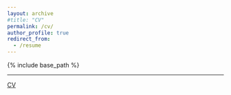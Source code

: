 ```yaml
---
layout: archive
#title: "CV"
permalink: /cv/
author_profile: true
redirect_from:
  - /resume
---
```


{% include base_path %}

---
[CV](https://abu-naser.github.io/files/Abu-Naser-CV.pdf)  
